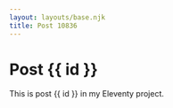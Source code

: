 ```yaml
---
layout: layouts/base.njk
title: Post 10836
---
```


# Post {{ id }}

This is post {{ id }} in my Eleventy project.
